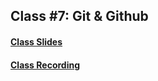 ## Class #7: Git & Github

#### [Class Slides](https://docs.google.com/presentation/d/14Bt724ReEZ79GBaYP4cgfXZQBedGl7H-p8N3aCReIMA/edit?usp=sharing)

#### [Class Recording](https://youtu.be/gWCGCeJBvtg)
